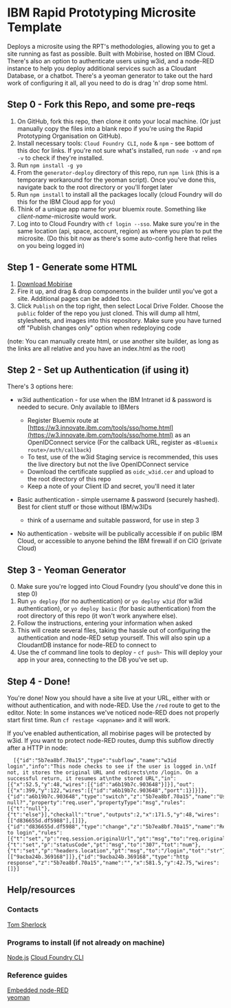 # IBM Rapid Prototyping Microsite Template

Deploys a microsite using the RPT's methodologies, allowing you to get a site running as fast as possible. Built with Mobirise, hosted on IBM Cloud. There's also an option to authenticate users using w3id, and a node-RED instance to help you deploy additional services such as a Cloudant Database, or a chatbot. There's a yeoman generator to take out the hard work of configuring it all, all you need to do is drag 'n' drop some html.

## Step 0 - Fork this Repo, and some pre-reqs

1.  On GitHub, fork this repo, then clone it onto your local machine. (Or just manually copy the files into a blank repo if you're using the Rapid Prototyping Organisation on GitHub).
2.  Install necessary tools: `Cloud Foundry CLI`, `node` & `npm` - see bottom of this doc for links. If you're not sure what's installed, run `node -v` and `npm -v` to check if they're installed.
3.  Run `npm install -g yo`
4.  From the `generator-deploy` directory of this repo, run `npm link` (this is a temporary workaround for the yeoman script). Once you've done this, navigate back to the root directory or you'll forget later
5.  Run `npm install` to install all the packages locally (cloud Foundry will do this for the IBM Cloud app for you)
6.  Think of a unique app name for your bluemix route. Something like _client-name_-microsite would work.
7.  Log into to Cloud Foundry with `cf login --sso`. Make sure you're in the same location (api, space, account, region) as where you plan to put the microsite. (Do this bit now as there's some auto-config here that relies on you being logged in)

## Step 1 - Generate some HTML

1.  [Download Mobirise](http://mobirise.com/)
2.  Fire it up, and drag & drop components in the builder until you've got a site. Additional pages can be added too.
3.  Click `Publish` on the top right, then select Local Drive Folder. Choose the `public` folder of the repo you just cloned. This will dump all html, stylesheets, and images into this repository. Make sure you have turned off "Publish changes only" option when redeploying code

(note: You can manually create html, or use another site builder, as long as the links are all relative and you have an index.html as the root)

## Step 2 - Set up Authentication (if using it)

There's 3 options here:

- w3id authentication - for use when the IBM Intranet id & password is needed to secure. Only available to IBMers

  - Register Bluemix route at [https://w3.innovate.ibm.com/tools/sso/home.html](https://w3.innovate.ibm.com/tools/sso/home.html) as an OpenIDConnect service (For the callback URL, register as `<Bluemix route>/auth/callback`)
  - To test, use of the w3id Staging service is recommended, this uses the live directory but not the live OpenIDConnect service
  - Download the certificate supplied as `oidc_w3id.cer` and upload to the root directory of this repo
  - Keep a note of your Client ID and secret, you'll need it later

- Basic authentication - simple username & password (securely hashed). Best for client stuff or those without IBM/w3IDs

  - think of a username and suitable password, for use in step 3

- No authentication - website will be publically accessible if on public IBM Cloud, or accessible to anyone behind the IBM firewall if on CIO (private Cloud)

## Step 3 - Yeoman Generator

0.  Make sure you're logged into Cloud Foundry (you should've done this in step 0)
1.  Run `yo deploy` (for no authentication) or `yo deploy w3id` (for w3id authentication), or `yo deploy basic` (for basic authentication) from the root directory of this repo (it won't work anywhere else).
1.  Follow the instructions, entering your information when asked
1.  This will create several files, taking the hassle out of configuring the authentication and node-RED setup yourself. This will also spin up a CloudantDB instance for node-RED to connect to
1.  Use the cf command line tools to deploy - `cf push`- This will deploy your app in your area, connecting to the DB you've set up.

## Step 4 - Done!

You're done! Now you should have a site live at your URL, either with or without authentication, and with node-RED. Use the `/red` route to get to the editor.
Note: In some instances we've noticed node-RED does not properly start first time. Run `cf restage <appname>` and it will work.

If you've enabled authentication, all mobirise pages will be protected by w3id. If you want to protect node-RED routes, dump this subflow directly after a HTTP in node:

```
  [{"id":"5b7ea8bf.70a15","type":"subflow","name":"w3id login","info":"This node checks to see if the user is logged in.\nIf not, it stores the original URL and redirects\nto /login. On a successful return, it resumes at\nthe stored URL","in":[{"x":52.5,"y":48,"wires":[{"id":"a6b19b7c.903648"}]}],"out":[{"x":399,"y":122,"wires":[{"id":"a6b19b7c.903648","port":1}]}]},{"id":"a6b19b7c.903648","type":"switch","z":"5b7ea8bf.70a15","name":"User null?","property":"req.user","propertyType":"msg","rules":[{"t":"null"},{"t":"else"}],"checkall":"true","outputs":2,"x":171.5,"y":48,"wires":[["d836655d.df5988"],[]]},{"id":"d836655d.df5988","type":"change","z":"5b7ea8bf.70a15","name":"Redirect to login","rules":[{"t":"set","p":"req.session.originalUrl","pt":"msg","to":"req.originalUrl","tot":"msg"},{"t":"set","p":"statusCode","pt":"msg","to":"307","tot":"num"},{"t":"set","p":"headers.location","pt":"msg","to":"/login","tot":"str"}],"action":"","property":"","from":"","to":"","reg":false,"x":392,"y":42,"wires":[["9acba24b.369168"]]},{"id":"9acba24b.369168","type":"http response","z":"5b7ea8bf.70a15","name":"","x":581.5,"y":42.75,"wires":[]}]
```

## Help/resources

### Contacts

[Tom Sherlock](mailto:tsherloc@uk.ibm.com)

### Programs to install (if not already on machine)

[Node.js](https://nodejs.org/en/download/)
[Cloud Foundry CLI](https://docs.cloudfoundry.org/cf-cli/install-go-cli.html)

### Reference guides

[Embedded node-RED](https://nodered.org/docs/embedding)  
[yeoman](http://yeoman.io/)
